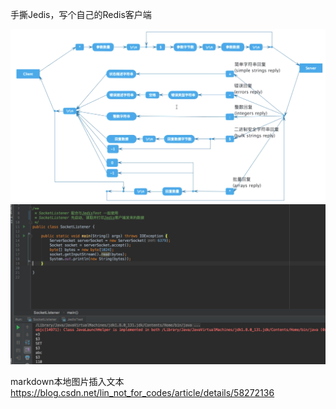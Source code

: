 手撕Jedis，写个自己的Redis客户端



![](redis-resp.png)
![](/image/soclet_listener.png)








markdown本地图片插入文本
https://blog.csdn.net/lin_not_for_codes/article/details/58272136